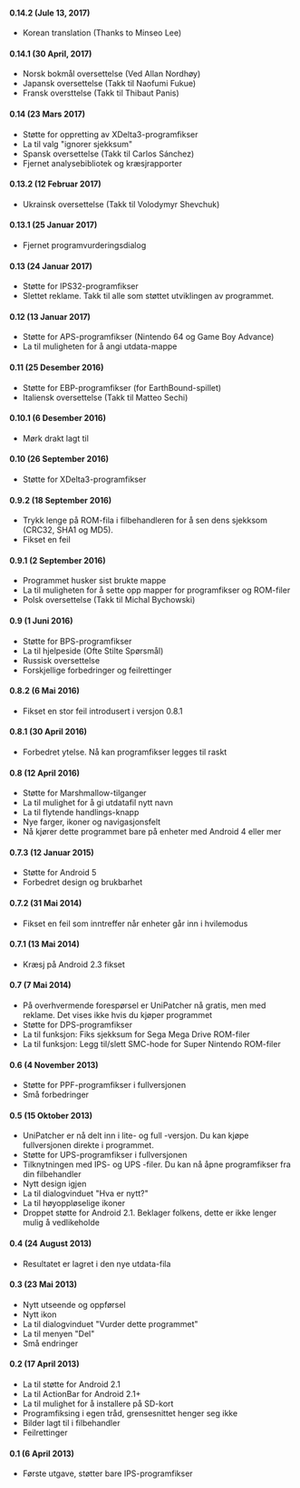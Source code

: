 #### 0.14.2 (Jule 13, 2017)
- Korean translation (Thanks to Minseo Lee)

#### 0.14.1 (30 April, 2017)
- Norsk bokmål oversettelse (Ved Allan Nordhøy)
- Japansk oversettelse (Takk til Naofumi Fukue)
- Fransk oversttelse (Takk til Thibaut Panis)

#### 0.14 (23 Mars 2017)

- Støtte for oppretting av XDelta3-programfikser
- La til valg "ignorer sjekksum"
- Spansk oversettelse (Takk til Carlos Sánchez)
- Fjernet analysebibliotek og kræsjrapporter

#### 0.13.2 (12 Februar 2017)

- Ukrainsk oversettelse (Takk til Volodymyr Shevchuk)

#### 0.13.1 (25 Januar 2017)

- Fjernet programvurderingsdialog

#### 0.13 (24 Januar 2017)

- Støtte for IPS32-programfikser
- Slettet reklame. Takk til alle som støttet utviklingen av programmet.

#### 0.12 (13 Januar 2017)

- Støtte for APS-programfikser (Nintendo 64 og Game Boy Advance)
- La til muligheten for å angi utdata-mappe

#### 0.11 (25 Desember 2016)

- Støtte for EBP-programfikser (for EarthBound-spillet)
- Italiensk oversettelse (Takk til Matteo Sechi)

#### 0.10.1 (6 Desember 2016)

- Mørk drakt lagt til

#### 0.10 (26 September 2016)

- Støtte for XDelta3-programfikser

#### 0.9.2 (18 September 2016)

- Trykk lenge på ROM-fila i filbehandleren for å sen dens sjekksom (CRC32, SHA1 og MD5).
- Fikset en feil

#### 0.9.1 (2 September 2016)

- Programmet husker sist brukte mappe
- La til muligheten for å sette opp mapper for programfikser og ROM-filer
- Polsk oversettelse (Takk til Michal Bychowski)

#### 0.9 (1 Juni 2016)

- Støtte for BPS-programfikser
- La til hjelpeside (Ofte Stilte Spørsmål)
- Russisk oversettelse
- Forskjellige forbedringer og feilrettinger

#### 0.8.2 (6 Mai 2016)

- Fikset en stor feil introdusert i versjon 0.8.1

#### 0.8.1 (30 April 2016)

- Forbedret ytelse. Nå kan programfikser legges til raskt

#### 0.8 (12 April 2016)

- Støtte for Marshmallow-tilganger
- La til mulighet for å gi utdatafil nytt navn
- La til flytende handlings-knapp
- Nye farger, ikoner og navigasjonsfelt
- Nå kjører dette programmet bare på enheter med Android 4 eller mer

#### 0.7.3 (12 Januar 2015)

- Støtte for Android 5
- Forbedret design og brukbarhet

#### 0.7.2 (31 Mai 2014)

- Fikset en feil som inntreffer når enheter går inn i hvilemodus

#### 0.7.1 (13 Mai 2014)

- Kræsj på Android 2.3 fikset

#### 0.7 (7 Mai 2014)

- På overhvermende forespørsel er UniPatcher nå gratis, men med reklame. Det vises ikke hvis du kjøper programmet
- Støtte for DPS-programfikser
- La til funksjon: Fiks sjekksum for Sega Mega Drive ROM-filer
- La til funksjon: Legg til/slett SMC-hode for Super Nintendo ROM-filer

#### 0.6 (4 November 2013)

- Støtte for PPF-programfikser i fullversjonen
- Små forbedringer

#### 0.5 (15 Oktober 2013)

- UniPatcher er nå delt inn i lite- og full -versjon. Du kan kjøpe fullversjonen direkte i programmet.
- Støtte for UPS-programfikser i fullversjonen
- Tilknytningen med IPS- og UPS -filer. Du kan nå åpne programfikser fra din filbehandler
- Nytt design igjen
- La til dialogvinduet "Hva er nytt?"
- La til høyoppløselige ikoner
- Droppet støtte for Android 2.1. Beklager folkens, dette er ikke lenger mulig å vedlikeholde

#### 0.4 (24 August 2013)

- Resultatet er lagret i den nye utdata-fila

#### 0.3 (23 Mai 2013)

- Nytt utseende og oppførsel
- Nytt ikon
- La til dialogvinduet "Vurder dette programmet"
- La til menyen "Del"
- Små endringer

#### 0.2 (17 April 2013)

- La til støtte for Android 2.1
- La til ActionBar for Android 2.1+
- La til mulighet for å installere på SD-kort
- Programfiksing i egen tråd, grensesnittet henger seg ikke
- Bilder lagt til i filbehandler
- Feilrettinger

#### 0.1 (6 April 2013)

- Første utgave, støtter bare IPS-programfikser
